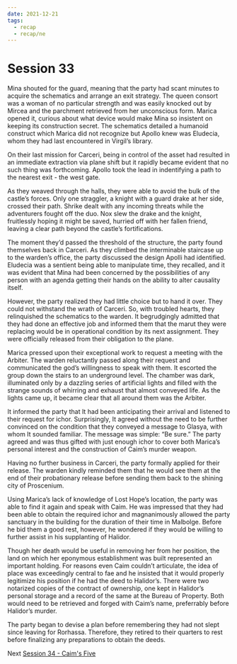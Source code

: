```yaml
---
date: 2021-12-21
tags:
  - recap
  - recap/ne
---
```

# Session 33

Mina shouted for the guard, meaning that the party had scant minutes to acquire the schematics and arrange an exit strategy. The queen consort was a woman of no particular strength and was easily knocked out by Mircea and the parchment retrieved from her unconscious form. Marica opened it, curious about what device would make Mina so insistent on keeping its construction secret. The schematics detailed a humanoid construct which Marica did not recognize but Apollo knew was Eludecia, whom they had last encountered in Virgil’s library.

On their last mission for Carceri, being in control of the asset had resulted in an immediate extraction via plane shift but it rapidly became evident that no such thing was forthcoming. Apollo took the lead in indentifying a path to the nearest exit - the west gate.

As they weaved through the halls, they were able to avoid the bulk of the castle’s forces. Only one straggler, a knight with a guard drake at her side, crossed their path. Shrike dealt with any incoming threats while the adventurers fought off the duo. Nox slew the drake and the knight, fruitlessly hoping it might be saved, hurried off with her fallen friend, leaving a clear path beyond the castle’s fortifications.

The moment they’d passed the threshold of the structure, the party found themselves back in Carceri. As they climbed the interminable staircase up to the warden’s office, the party discussed the design Apolli had identified. Eludecia was a sentient being able to manipulate time, they recalled, and it was evident that Mina had been concerned by the possibilities of any person with an agenda getting their hands on the ability to alter causality itself.

However, the party realized they had little choice but to hand it over. They could not withstand the wrath of Carceri. So, with troubled hearts, they relinquished the schematics to the warden. It begrudgingly admitted that they had done an effective job and informed them that the marut they were replacing would be in operational condition by its next assignment. They were officially released from their obligation to the plane.

Marica pressed upon their exceptional work to request a meeting with the Arbiter. The warden reluctantly passed along their request and communicated the god’s willingness to speak with them. It escorted the group down the stairs to an underground level. The chamber was dark, illuminated only by a dazzling series of artificial lights and filled with the strange sounds of whirring and exhaust that almost conveyed life. As the lights came up, it became clear that all around them was the Arbiter.

It informed the party that It had been anticipating their arrival and listened to their request for ichor. Surprisingly, It agreed without the need to be further convinced on the condition that they conveyed a message to Glasya, with whom It sounded familiar. The message was simple: “Be sure.” The party agreed and was thus gifted with just enough ichor to cover both Marica’s personal interest and the construction of Caim’s murder weapon.

Having no further business in Carceri, the party formally applied for their release. The warden kindly reminded them that he would see them at the end of their probationary release before sending them back to the shining city of Proscenium.

Using Marica’s lack of knowledge of Lost Hope’s location, the party was able to find it again and speak with Caim. He was impressed that they had been able to obtain the required ichor and magnanimously allowed the party sanctuary in the building for the duration of their time in Malbolge. Before he bid them a good rest, however, he wondered if they would be willing to further assist in his supplanting of Halidor.

Though her death would be useful in removing her from her position, the land on which her eponymous establishment was built represented an important holding. For reasons even Caim couldn’t articulate, the idea of place was exceedingly central to fae and he insisted that it would properly legitimize his position if he had the deed to Halidor’s. There were two notarized copies of the contract of ownership, one kept in Halidor’s personal storage and a record of the same at the Bureau of Property. Both would need to be retrieved and forged with Caim’s name, preferrably before Halidor’s murder.

The party began to devise a plan before remembering they had not slept since leaving for Rorhassa. Therefore, they retired to their quarters to rest before finalizing any preparations to obtain the deeds.

Next
[Session 34 - Caim's Five](Session%2034%20-%20Caim's%20Five.md)